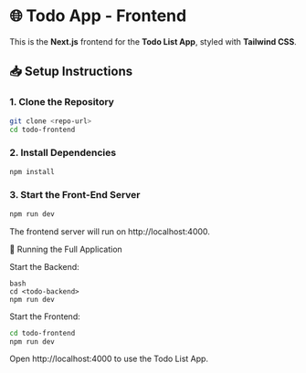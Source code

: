 # 🌐 Todo App - Frontend

This is the **Next.js** frontend for the **Todo List App**, styled with **Tailwind CSS**.

## 📥 Setup Instructions

### 1. Clone the Repository

```bash
git clone <repo-url>
cd todo-frontend
```

### 2. Install Dependencies

```bash
npm install
```

### 3. Start the Front-End Server

```bash
npm run dev
```

The frontend server will run on http://localhost:4000.

🚀 Running the Full Application

Start the Backend:

```
bash
cd <todo-backend>
npm run dev
```

Start the Frontend:

```bash
cd todo-frontend
npm run dev
```

Open http://localhost:4000 to use the Todo List App.
